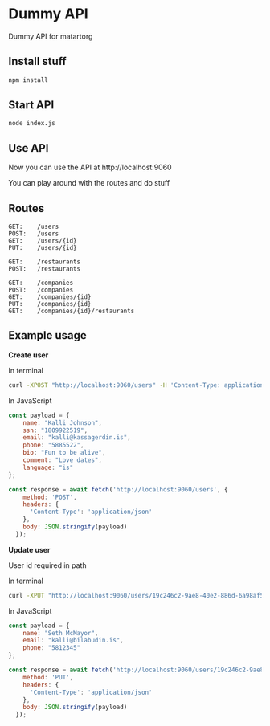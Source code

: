 # Dummy API

Dummy API for matartorg

## Install stuff

```bash
npm install
```

## Start API

```
node index.js
```

## Use API

Now you can use the API at http://localhost:9060

You can play around with the routes and do stuff

## Routes

```
GET:    /users
POST:   /users
GET:    /users/{id}
PUT:    /users/{id}

GET:    /restaurants
POST:   /restaurants

GET:    /companies
POST:   /companies
GET:    /companies/{id}
PUT:    /companies/{id}
GET:    /companies/{id}/restaurants
```

## Example usage

**Create user**

In terminal
```bash
curl -XPOST "http://localhost:9060/users" -H 'Content-Type: application/json' -d'{"name": "Kalli Johnson", "ssn": "1809922519", "email": "kalli@kassagerdin.is", "phone": "5885522", "bio": "Fun to be alive", "comment": "Love dates", "language": "is" }'
```

In JavaScript
```js
const payload = {
    name: "Kalli Johnson",
    ssn: "1809922519",
    email: "kalli@kassagerdin.is",
    phone: "5885522",
    bio: "Fun to be alive",
    comment: "Love dates",
    language: "is"
};

const response = await fetch('http://localhost:9060/users', {
    method: 'POST',
    headers: {
      'Content-Type': 'application/json'
    },
    body: JSON.stringify(payload)
  });
```

**Update user**

User id required in path

In terminal
```bash
curl -XPUT "http://localhost:9060/users/19c246c2-9ae8-40e2-886d-6a98af51d463" -H 'Content-Type: application/json' -d'{"name": "Seth McMayor", "email": "kalli@bilabudin.is", "phone": "5812345" }'
```

In JavaScript
```js
const payload = {
    name: "Seth McMayor",
    email: "kalli@bilabudin.is",
    phone: "5812345"
};

const response = await fetch('http://localhost:9060/users/19c246c2-9ae8-40e2-886d-6a98af51d463', {
    method: 'PUT',
    headers: {
      'Content-Type': 'application/json'
    },
    body: JSON.stringify(payload)
  });
```
